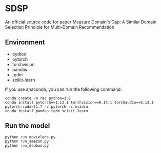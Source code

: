 # SDSP
An official source code for paper Measure Domain's Gap: A Similar Domain Selection Principle for Multi-Domain Recommendation

## Environment
* python
* pytorch
* torchvision
* pandas
* tqdm
* scikit-learn

If you use anaconda, you can run the following command:
```
conda create -n rec python=3.8
conda install pytorch==1.13.1 torchvision==0.14.1 torchaudio==0.13.1 pytorch-cuda=11.7 -c pytorch -c nvidia
conda install pandas tqdm scikit-learn
```

## Run the model
```
python run_movielens.py
python run_amazon.py 
python run_douban.py 
```

